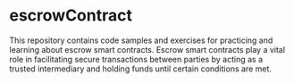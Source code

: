 # escrowContract

This repository contains code samples and exercises for practicing and learning about escrow smart contracts. Escrow smart contracts play a vital role in facilitating secure transactions between parties by acting as a trusted intermediary and holding funds until certain conditions are met.
